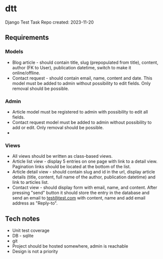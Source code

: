 # dtt
Django Test Task
Repo created: 2023-11-20

## Requirements
### Models
* Blog article - should contain title, slug (prepopulated from title), content, author (FK to User), publication datetime, switch to make it online/offline.
* Contact request - should contain email, name, content and date. This model must be added to admin without possibility to edit fields. Only removal should be possible.

### Admin
* Article model must be registered to admin with possibility to edit all fields.
* Contact request model must be added to admin without possibility to add or edit. Only removal should be possible.
* 
### Views
* All views should be written as class-based views.
* Article list view - display 5 entries on one page with link to a detail view. Pagination links should be located at the bottom of the list.
* Article detail view - should contain slug and id in the url, display article details (title, content, full name of the author, publication datetime) and link to articles list.
* Contact view - should display form with email, name, and content. After pressing "send" button it should store the entry in the database and send an email to test@test.com with content, name and add email address as "Reply-to".

## Tech notes
* Unit test coverage
* DB - sqlite
* git
* Project should be hosted somewhere, admin is reachable
* Design is not a priority
